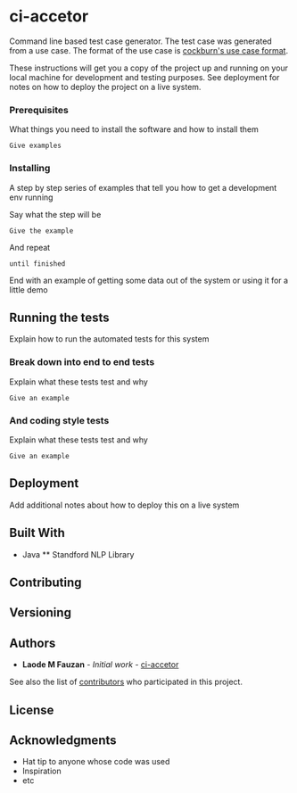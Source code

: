# ci-accetor
Command line based test case generator. The test case was generated from a use case. The format of the use case is [cockburn's use case format](http://faculty.washington.edu/jtenenbg/courses/360/f02/project/usecaseguidelines.html).

These instructions will get you a copy of the project up and running on your local machine for development and testing purposes. See deployment for notes on how to deploy the project on a live system.

### Prerequisites

What things you need to install the software and how to install them

```
Give examples
```

### Installing

A step by step series of examples that tell you how to get a development env running

Say what the step will be

```
Give the example
```

And repeat

```
until finished
```

End with an example of getting some data out of the system or using it for a little demo

## Running the tests

Explain how to run the automated tests for this system

### Break down into end to end tests

Explain what these tests test and why

```
Give an example
```

### And coding style tests

Explain what these tests test and why

```
Give an example
```

## Deployment

Add additional notes about how to deploy this on a live system

## Built With

* Java
** Standford NLP Library 

## Contributing

## Versioning


## Authors

* **Laode M Fauzan** - *Initial work* - [ci-accetor](https://github.com/LaodeMFauzan)

See also the list of [contributors](https://github.com/your/project/contributors) who participated in this project.

## License



## Acknowledgments

* Hat tip to anyone whose code was used
* Inspiration
* etc
